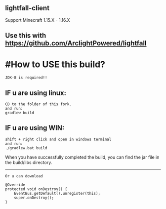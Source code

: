## lightfall-client

Support Minecraft 1.15.X - 1.16.X

Use this with https://github.com/ArclightPowered/lightfall
---------------------------------------------------------------

#How to USE this build?
===
    JDK-8 is required!!
## IF u are using linux:
    CD to the folder of this fork.
    and run:  
    gradlew build
## IF u are using WIN:
    shift + right click and open in windows terminal
    and run:  
    ./gradlew.bat build

When you have successfully completed the build, you can find the jar file in the build/libs directory.

---------------------------------------------------------------
    Or u can download 
```
@Override
protected void onDestroy() {
    EventBus.getDefault().unregister(this);
    super.onDestroy();
}
```  
